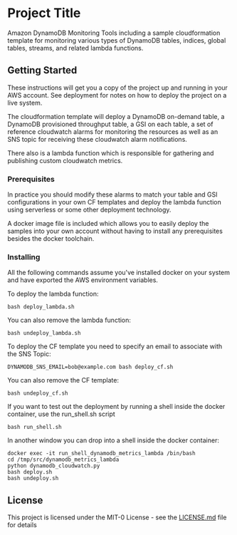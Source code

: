 # Project Title

Amazon DynamoDB Monitoring Tools including a sample cloudformation template for monitoring various types of DynamoDB tables, indices, global tables, streams, and related lambda functions.

## Getting Started

These instructions will get you a copy of the project up and running in your AWS account. See deployment for notes on how to deploy the project on a live system.

The cloudformation template will deploy a DynamoDB on-demand table, a DynamoDB provisioned throughput table, a GSI on each table, a set of reference cloudwatch alarms for monitoring the resources as well as an SNS topic for receiving these cloudwatch alarm notifications.  

There also is a lambda function which is responsible for gathering and publishing custom cloudwatch metrics.

### Prerequisites

In practice you should modify these alarms to match your table and GSI configurations in your own CF templates and deploy the lambda function using serverless or some other deployment technology.  

A docker image file is included which allows you to easily deploy the samples into your own account without having to install any prerequisites besides the docker toolchain.

### Installing

All the following commands assume you've installed docker on your system and have exported the AWS environment variables.

To deploy the lambda function:

```
bash deploy_lambda.sh
```

You can also remove the lambda function:

```
bash undeploy_lambda.sh
```

To deploy the CF template you need to specify an email to associate with the SNS Topic:

```
DYNAMODB_SNS_EMAIL=bob@example.com bash deploy_cf.sh
```

You can also remove the CF template:

```
bash undeploy_cf.sh
```

If you want to test out the deployment by running a shell inside the docker container, use the run_shell.sh script

```
bash run_shell.sh
```

In another window you can drop into a shell inside the docker container:

```
docker exec -it run_shell_dynamodb_metrics_lambda /bin/bash
cd /tmp/src/dynamodb_metrics_lambda
python dynamodb_cloudwatch.py
bash deploy.sh
bash undeploy.sh
```

## License

This project is licensed under the MIT-0 License - see the [LICENSE.md](LICENSE.md) file for details

